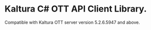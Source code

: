 # Kaltura C# OTT API Client Library.
Compatible with Kaltura OTT server version 5.2.6.5947 and above.
